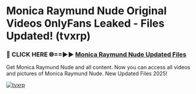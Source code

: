 # Monica Raymund Nude Original Videos 0nlyFans Leaked - Files Updated! (tvxrp)

<h3>🔴 CLICK HERE 🌐==►► <a href="https://tinyurl.com/52m3yx9h" rel="nofollow">Monica Raymund Nude Updated Files</a></h3>

Get Monica Raymund Nude and all content. Now you can access all videos and pictures of Monica Raymund Nude. New Updated Files 2025!

[![tvxrp](https://i.imgur.com/TnHtlc8.gif)](https://tinyurl.com/52m3yx9h)
